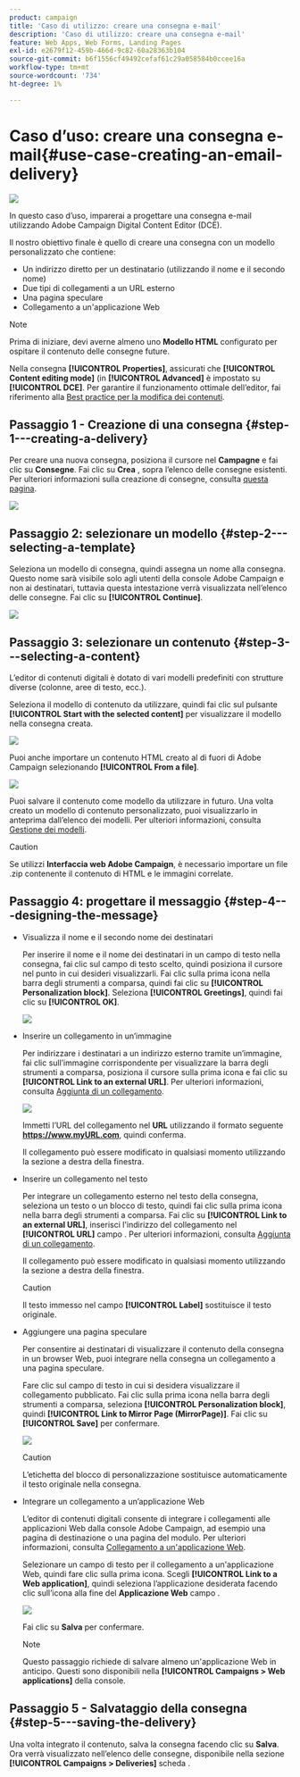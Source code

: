 ```yaml
---
product: campaign
title: 'Caso di utilizzo: creare una consegna e-mail'
description: 'Caso di utilizzo: creare una consegna e-mail'
feature: Web Apps, Web Forms, Landing Pages
exl-id: e2679f12-459b-466d-9c82-60a28363b104
source-git-commit: b6f1556cf49492cefaf61c29a058584b0ccee16a
workflow-type: tm+mt
source-wordcount: '734'
ht-degree: 1%

---
```


# Caso d’uso: creare una consegna e-mail{#use-case-creating-an-email-delivery}

![](../../assets/common.svg)

In questo caso d’uso, imparerai a progettare una consegna e-mail utilizzando Adobe Campaign Digital Content Editor (DCE).

Il nostro obiettivo finale è quello di creare una consegna con un modello personalizzato che contiene:

* Un indirizzo diretto per un destinatario (utilizzando il nome e il secondo nome)
* Due tipi di collegamenti a un URL esterno
* Una pagina speculare
* Collegamento a un&#39;applicazione Web

>[!NOTE]
>
>Prima di iniziare, devi averne almeno uno **Modello HTML** configurato per ospitare il contenuto delle consegne future.
>
>Nella consegna **[!UICONTROL Properties]**, assicurati che **[!UICONTROL Content editing mode]** (in **[!UICONTROL Advanced]** è impostato su **[!UICONTROL DCE]**. Per garantire il funzionamento ottimale dell’editor, fai riferimento alla [Best practice per la modifica dei contenuti](content-editing-best-practices.md).

## Passaggio 1 - Creazione di una consegna {#step-1---creating-a-delivery}

Per creare una nuova consegna, posiziona il cursore nel **Campagne** e fai clic su **Consegne**. Fai clic su **Crea** , sopra l’elenco delle consegne esistenti. Per ulteriori informazioni sulla creazione di consegne, consulta [questa pagina](../../delivery/using/about-email-channel.md).

![](assets/delivery_step_1.png)

## Passaggio 2: selezionare un modello {#step-2---selecting-a-template}

Seleziona un modello di consegna, quindi assegna un nome alla consegna. Questo nome sarà visibile solo agli utenti della console Adobe Campaign e non ai destinatari, tuttavia questa intestazione verrà visualizzata nell’elenco delle consegne. Fai clic su **[!UICONTROL Continue]**.

![](assets/dce_delivery_model.png)

## Passaggio 3: selezionare un contenuto {#step-3---selecting-a-content}

L’editor di contenuti digitali è dotato di vari modelli predefiniti con strutture diverse (colonne, aree di testo, ecc.).

Seleziona il modello di contenuto da utilizzare, quindi fai clic sul pulsante **[!UICONTROL Start with the selected content]** per visualizzare il modello nella consegna creata.

![](assets/dce_select_model.png)

Puoi anche importare un contenuto HTML creato al di fuori di Adobe Campaign selezionando **[!UICONTROL From a file]**.

![](assets/dce_select_from_file_template.png)

Puoi salvare il contenuto come modello da utilizzare in futuro. Una volta creato un modello di contenuto personalizzato, puoi visualizzarlo in anteprima dall’elenco dei modelli. Per ulteriori informazioni, consulta [Gestione dei modelli](template-management.md).

>[!CAUTION]
>
>Se utilizzi **Interfaccia web Adobe Campaign**, è necessario importare un file .zip contenente il contenuto di HTML e le immagini correlate.

## Passaggio 4: progettare il messaggio {#step-4---designing-the-message}

* Visualizza il nome e il secondo nome dei destinatari

   Per inserire il nome e il nome dei destinatari in un campo di testo nella consegna, fai clic sul campo di testo scelto, quindi posiziona il cursore nel punto in cui desideri visualizzarli. Fai clic sulla prima icona nella barra degli strumenti a comparsa, quindi fai clic su **[!UICONTROL Personalization block]**. Seleziona **[!UICONTROL Greetings]**, quindi fai clic su **[!UICONTROL OK]**.

   ![](assets/dce_personalizationblock_greetings.png)

* Inserire un collegamento in un’immagine

   Per indirizzare i destinatari a un indirizzo esterno tramite un’immagine, fai clic sull’immagine corrispondente per visualizzare la barra degli strumenti a comparsa, posiziona il cursore sulla prima icona e fai clic su **[!UICONTROL Link to an external URL]**. Per ulteriori informazioni, consulta [Aggiunta di un collegamento](editing-content.md#adding-a-link).

   ![](assets/dce_externalpage.png)

   Immetti l’URL del collegamento nel **URL** utilizzando il formato seguente **https://www.myURL.com**, quindi conferma.

   Il collegamento può essere modificato in qualsiasi momento utilizzando la sezione a destra della finestra.

* Inserire un collegamento nel testo

   Per integrare un collegamento esterno nel testo della consegna, seleziona un testo o un blocco di testo, quindi fai clic sulla prima icona nella barra degli strumenti a comparsa. Fai clic su **[!UICONTROL Link to an external URL]**, inserisci l&#39;indirizzo del collegamento nel **[!UICONTROL URL]** campo . Per ulteriori informazioni, consulta [Aggiunta di un collegamento](editing-content.md#adding-a-link).

   Il collegamento può essere modificato in qualsiasi momento utilizzando la sezione a destra della finestra.

   >[!CAUTION]
   >
   >Il testo immesso nel campo **[!UICONTROL Label]** sostituisce il testo originale.

* Aggiungere una pagina speculare

   Per consentire ai destinatari di visualizzare il contenuto della consegna in un browser Web, puoi integrare nella consegna un collegamento a una pagina speculare.

   Fare clic sul campo di testo in cui si desidera visualizzare il collegamento pubblicato. Fai clic sulla prima icona nella barra degli strumenti a comparsa, seleziona **[!UICONTROL Personalization block]**, quindi **[!UICONTROL Link to Mirror Page (MirrorPage)]**. Fai clic su **[!UICONTROL Save]** per confermare.

   ![](assets/dce_mirrorpage.png)

   >[!CAUTION]
   >
   >L’etichetta del blocco di personalizzazione sostituisce automaticamente il testo originale nella consegna.

* Integrare un collegamento a un’applicazione Web

   L’editor di contenuti digitali consente di integrare i collegamenti alle applicazioni Web dalla console Adobe Campaign, ad esempio una pagina di destinazione o una pagina del modulo. Per ulteriori informazioni, consulta [Collegamento a un&#39;applicazione Web](editing-content.md#link-to-a-web-application).

   Selezionare un campo di testo per il collegamento a un&#39;applicazione Web, quindi fare clic sulla prima icona. Scegli **[!UICONTROL Link to a Web application]**, quindi seleziona l’applicazione desiderata facendo clic sull’icona alla fine del **Applicazione Web** campo .

   ![](assets/dce_webapp.png)

   Fai clic su **Salva** per confermare.

   >[!NOTE]
   >
   >Questo passaggio richiede di salvare almeno un&#39;applicazione Web in anticipo. Questi sono disponibili nella **[!UICONTROL Campaigns > Web applications]** della console.

## Passaggio 5 - Salvataggio della consegna {#step-5---saving-the-delivery}

Una volta integrato il contenuto, salva la consegna facendo clic su **Salva**. Ora verrà visualizzato nell’elenco delle consegne, disponibile nella sezione **[!UICONTROL Campaigns > Deliveries]** scheda .
